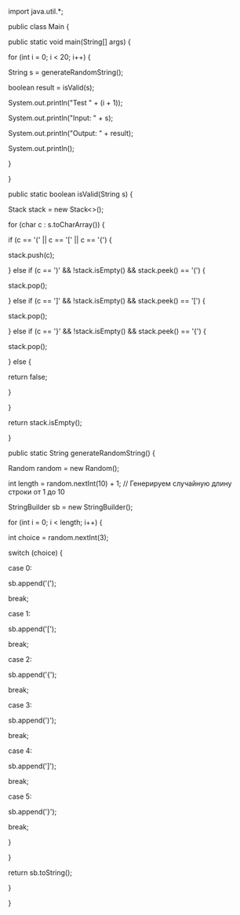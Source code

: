 ﻿import java.util.\*;

public class Main {

public static void main(String[] args) {

for (int i = 0; i < 20; i++) {

String s = generateRandomString();

boolean result = isValid(s);

System.out.println("Test " + (i + 1));

System.out.println("Input: " + s);

System.out.println("Output: " + result);

System.out.println();

}

}

public static boolean isValid(String s) {

Stack<Character> stack = new Stack<>();

for (char c : s.toCharArray()) {

if (c == '(' || c == '[' || c == '{') {

stack.push(c);

} else if (c == ')' && !stack.isEmpty() && stack.peek() == '(') {

stack.pop();

} else if (c == ']' && !stack.isEmpty() && stack.peek() == '[') {

stack.pop();

} else if (c == '}' && !stack.isEmpty() && stack.peek() == '{') {

stack.pop();

} else {

return false;

}

}

return stack.isEmpty();

}

public static String generateRandomString() {

Random random = new Random();

int length = random.nextInt(10) + 1; // Генерируем случайную длину строки от 1 до 10

StringBuilder sb = new StringBuilder();

for (int i = 0; i < length; i++) {

int choice = random.nextInt(3);

switch (choice) {

case 0:

sb.append('(');

break;

case 1:

sb.append('[');

break;

case 2:

sb.append('{');

break;

case 3:

sb.append(')');

break;

case 4:

sb.append(']');

break;

case 5:

sb.append('}');

break;

}

}

return sb.toString();

}

}
